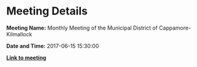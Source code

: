 # Meeting Details

**Meeting Name:** Monthly Meeting of the Municipal District of Cappamore-Kilmallock

**Date and Time:** 2017-06-15 15:30:00

**<a href="https://www.limerick.ie/council/whats-on/monthly-meeting-municipal-district-cappamore-kilmallock-1" target="_blank">Link to meeting</a>**

